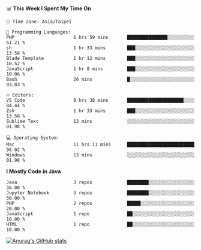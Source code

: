 <!--### Hi there 👋-->

<!--
**treevel/treevel** is a ✨ _special_ ✨ repository because its `README.md` (this file) appears on your GitHub profile.

Here are some ideas to get you started:

- 🔭 I’m currently working on ...
- 🌱 I’m currently learning ...
- 👯 I’m looking to collaborate on ...
- 🤔 I’m looking for help with ...
- 💬 Ask me about ...
- 📫 How to reach me: ...
- 😄 Pronouns: ...
- ⚡ Fun fact: ...
-->

<!--START_SECTION:waka-->
📊 **This Week I Spent My Time On** 

```text
🕑︎ Time Zone: Asia/Taipei

💬 Programming Languages: 
PHP                      6 hrs 59 mins       ███████████████░░░░░░░░░░   61.21 % 
sh                       1 hr 33 mins        ███░░░░░░░░░░░░░░░░░░░░░░   13.58 % 
Blade Template           1 hr 12 mins        ███░░░░░░░░░░░░░░░░░░░░░░   10.52 % 
JavaScript               1 hr 8 mins         ███░░░░░░░░░░░░░░░░░░░░░░   10.06 % 
Bash                     26 mins             █░░░░░░░░░░░░░░░░░░░░░░░░   03.83 % 

🔥 Editors: 
VS Code                  9 hrs 38 mins       █████████████████████░░░░   84.44 % 
Zsh                      1 hr 33 mins        ███░░░░░░░░░░░░░░░░░░░░░░   13.58 % 
Sublime Text             13 mins             ░░░░░░░░░░░░░░░░░░░░░░░░░   01.98 % 

💻 Operating System: 
Mac                      11 hrs 11 mins      █████████████████████████   98.02 % 
Windows                  13 mins             ░░░░░░░░░░░░░░░░░░░░░░░░░   01.98 % 
```

**I Mostly Code in Java** 

```text
Java                     3 repos             ████████░░░░░░░░░░░░░░░░░   30.00 % 
Jupyter Notebook         3 repos             ████████░░░░░░░░░░░░░░░░░   30.00 % 
PHP                      2 repos             █████░░░░░░░░░░░░░░░░░░░░   20.00 % 
JavaScript               1 repo              ██░░░░░░░░░░░░░░░░░░░░░░░   10.00 % 
HTML                     1 repo              ██░░░░░░░░░░░░░░░░░░░░░░░   10.00 % 
```




<!--END_SECTION:waka-->

<!-- GitHub Stats Card-->
[![Anurag's GitHub stats](https://github-readme-stats.vercel.app/api?username=treevel&show_icons=true&theme=monokai&count_private=true)](https://github.com/anuraghazra/github-readme-stats)

